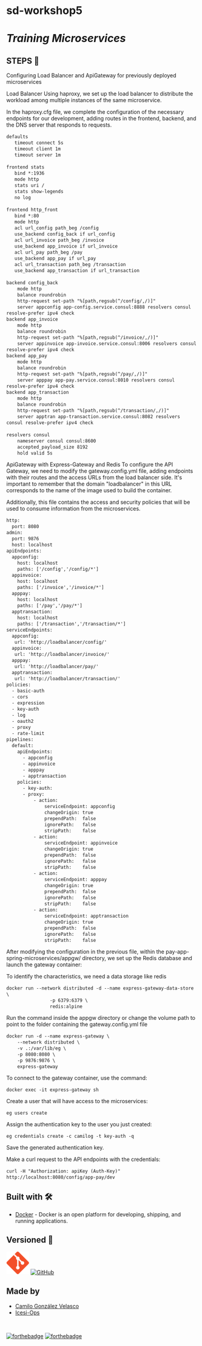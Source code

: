 # sd-workshop5 


# <b> *Training Microservices* </b>



## <b> STEPS </b> 📄

Configuring Load Balancer and ApiGateway for previously deployed microservices

Load Balancer
Using haproxy, we set up the load balancer to distribute the workload among multiple instances of the same microservice.

In the haproxy.cfg file, we complete the configuration of the necessary endpoints for our development, adding routes in the frontend, backend, and the DNS server that responds to requests.

```
defaults
   timeout connect 5s
   timeout client 1m
   timeout server 1m

frontend stats
   bind *:1936
   mode http
   stats uri /
   stats show-legends
   no log

frontend http_front
   bind *:80
   mode http
   acl url_config path_beg /config
   use_backend config_back if url_config
   acl url_invoice path_beg /invoice
   use_backend app_invoice if url_invoice
   acl url_pay path_beg /pay
   use_backend app_pay if url_pay
   acl url_transaction path_beg /transaction
   use_backend app_transaction if url_transaction

backend config_back
    mode http
    balance roundrobin
    http-request set-path "%[path,regsub(^/config/,/)]"
    server appconfig app-config.service.consul:8888 resolvers consul resolve-prefer ipv4 check
backend app_invoice
    mode http
    balance roundrobin
    http-request set-path "%[path,regsub(^/invoice/,/)]"
    server appinvoice app-invoice.service.consul:8006 resolvers consul resolve-prefer ipv4 check
backend app_pay
    mode http
    balance roundrobin
    http-request set-path "%[path,regsub(^/pay/,/)]"
    server apppay app-pay.service.consul:8010 resolvers consul resolve-prefer ipv4 check
backend app_transaction
    mode http
    balance roundrobin
    http-request set-path "%[path,regsub(^/transaction/,/)]"
    server apptran app-transaction.service.consul:8082 resolvers consul resolve-prefer ipv4 check

resolvers consul
    nameserver consul consul:8600
    accepted_payload_size 8192
    hold valid 5s 

```
ApiGateway with Express-Gateway and Redis
To configure the API Gateway, we need to modify the gateway.config.yml file, adding endpoints with their routes and the access URLs from the load balancer side. It's important to remember that the domain "loadbalancer" in this URL corresponds to the name of the image used to build the container.

Additionally, this file contains the access and security policies that will be used to consume information from the microservices.

```
http:
  port: 8080
admin:
  port: 9876
  host: localhost
apiEndpoints:
  appconfig:
    host: localhost
    paths: ['/config','/config/*']
  appinvoice:
    host: localhost
    paths: ['/invoice','/invoice/*']
  apppay:
    host: localhost
    paths: ['/pay','/pay/*']
  apptransaction:
    host: localhost
    paths: ['/transaction','/transaction/*']
serviceEndpoints:
  appconfig:
   url: 'http://loadbalancer/config/'
  appinvoice:
   url: 'http://loadbalancer/invoice/'
  apppay:
   url: 'http://loadbalancer/pay/'
  apptransaction:
   url: 'http://loadbalancer/transaction/'
policies:
  - basic-auth
  - cors
  - expression
  - key-auth
  - log
  - oauth2
  - proxy
  - rate-limit
pipelines:
  default:
    apiEndpoints:
      - appconfig
      - appinvoice
      - apppay
      - apptransaction
    policies:
      - key-auth:
      - proxy:
          - action:
              serviceEndpoint: appconfig 
              changeOrigin: true
              prependPath:  false
              ignorePath:   false
              stripPath:    false
          - action:
              serviceEndpoint: appinvoice 
              changeOrigin: true
              prependPath:  false
              ignorePath:   false
              stripPath:    false
          - action:
              serviceEndpoint: apppay
              changeOrigin: true
              prependPath:  false
              ignorePath:   false
              stripPath:    false
          - action:
              serviceEndpoint: apptransaction 
              changeOrigin: true
              prependPath:  false
              ignorePath:   false
              stripPath:    false
```

After modifying the configuration in the previous file, within the pay-app-spring-microservices/appgw/ directory, we set up the Redis database and launch the gateway container:

To identify the characteristics, we need a data storage like redis

```
docker run --network distributed -d --name express-gateway-data-store \
                -p 6379:6379 \
                redis:alpine
```
Run the command inside the appgw directory or change the volume path to point to the folder containing the gateway.config.yml file

```
docker run -d --name express-gateway \
    --network distributed \
    -v .:/var/lib/eg \
    -p 8080:8080 \
    -p 9876:9876 \
    express-gateway
```

To connect to the gateway container, use the command:

```
docker exec -it express-gateway sh
```

Create a user that will have access to the microservices:

```
eg users create
```

Assign the authentication key to the user you just created:

```
eg credentials create -c camilog -t key-auth -q
```

Save the generated authentication key.

Make a curl request to the API endpoints with the credentials:

```
curl -H "Authorization: apiKey (Auth-Key)" http://localhost:8080/config/app-pay/dev
```

## <b> Built with </b> 🛠


+ [Docker](https://www.docker.com/) - Docker is an open platform for developing, shipping, and running applications.


## **Versioned** 📌

<div style="text-align: left">
    <a href="https://git-scm.com/" target="_blank"> <img src="https://raw.githubusercontent.com/devicons/devicon/2ae2a900d2f041da66e950e4d48052658d850630/icons/git/git-original.svg" height="60" width = "60" alt="Git"></a> 
    <a href="https://github.com/" target="_blank"> <img src="https://img.icons8.com/fluency-systems-filled/344/ffffff/github.png" height="60" width = "60" alt="GitHub"></a>
</div>




## <b> Made by </b>


+ [Camilo González Velasco](https://github.com/camilogonzalez7424 "Camilo G.")
+ [Icesi-Ops](https://github.com/icesi-ops")




<br>



[![forthebadge](https://forthebadge.com/images/badges/docker-container.png)](https://forthebadge.com)
[![forthebadge](https://forthebadge.com/images/badges/built-with-love.svg)](https://forthebadge.com)

